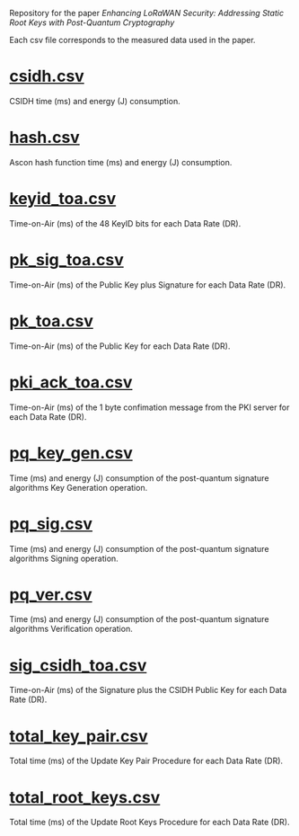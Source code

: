 Repository for the paper _Enhancing LoRaWAN Security: Addressing Static Root Keys with Post-Quantum Cryptography_  

Each csv file corresponds to the measured data used in the paper.

# [csidh.csv](csidh.csv)
CSIDH time (ms) and energy (J) consumption.

# [hash.csv](hash.csv)
Ascon hash function time (ms) and energy (J) consumption.

# [keyid_toa.csv](keyid_toa.csv)
Time-on-Air (ms) of the 48 KeyID bits for each Data Rate (DR).

# [pk_sig_toa.csv](pk_sig_toa.csv)
Time-on-Air (ms) of the Public Key plus Signature for each Data Rate (DR).

# [pk_toa.csv](pk_toa.csv)
Time-on-Air (ms) of the Public Key for each Data Rate (DR).

# [pki_ack_toa.csv](pki_ack_toa.csv)
Time-on-Air (ms) of the 1 byte confimation message from the PKI server for each Data Rate (DR).

# [pq_key_gen.csv](pq_key_gen.csv)
Time (ms) and energy (J) consumption of the post-quantum signature algorithms Key Generation operation.

# [pq_sig.csv](pq_sig.csv)
Time (ms) and energy (J) consumption of the post-quantum signature algorithms Signing operation.

# [pq_ver.csv](pq_ver.csv)
Time (ms) and energy (J) consumption of the post-quantum signature algorithms Verification operation.

# [sig_csidh_toa.csv](sig_csidh_toa.csv)
Time-on-Air (ms) of the Signature plus the CSIDH Public Key for each Data Rate (DR).

# [total_key_pair.csv](total_key_pair.csv)
Total time (ms) of the Update Key Pair Procedure for each Data Rate (DR).

# [total_root_keys.csv](total_root_keys.csv)
Total time (ms) of the Update Root Keys Procedure for each Data Rate (DR).
